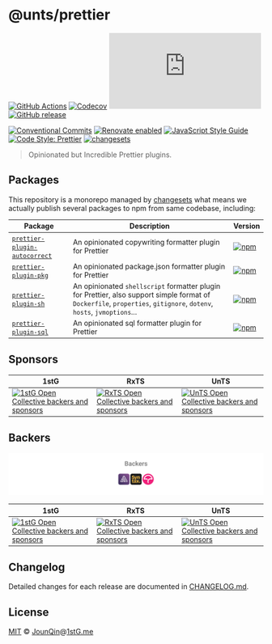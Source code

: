# @unts/prettier

[![GitHub Actions](https://img.shields.io/github/actions/workflow/status/un-ts/prettier/ci.yml)](https://github.com/un-ts/prettier/actions/workflows/ci.yml)
[![Codecov](https://img.shields.io/codecov/c/gh/un-ts/prettier)](https://codecov.io/gh/un-ts/prettier)
[![type-coverage](https://img.shields.io/badge/dynamic/json.svg?label=type-coverage&prefix=%E2%89%A5&suffix=%&query=$.typeCoverage.atLeast&uri=https%3A%2F%2Fraw.githubusercontent.com%2Fun-ts%2Fprettier%2Fmaster%2Fpackage.json)](https://github.com/plantain-00/type-coverage)
[![GitHub release](https://img.shields.io/github/release/un-ts/prettier)](https://github.com/un-ts/prettier/releases)

[![Conventional Commits](https://img.shields.io/badge/conventional%20commits-1.0.0-yellow.svg)](https://conventionalcommits.org)
[![Renovate enabled](https://img.shields.io/badge/renovate-enabled-brightgreen.svg)](https://renovatebot.com)
[![JavaScript Style Guide](https://img.shields.io/badge/code_style-standard-brightgreen.svg)](https://standardjs.com)
[![Code Style: Prettier](https://img.shields.io/badge/code_style-prettier-ff69b4.svg)](https://github.com/prettier/prettier)
[![changesets](https://img.shields.io/badge/maintained%20with-changesets-176de3.svg)](https://github.com/changesets/changesets)

> Opinionated but Incredible Prettier plugins.

## Packages

This repository is a monorepo managed by [changesets][] what means we actually publish several packages to npm from same codebase, including:

| Package                                                | Description                                                                                                                                                           | Version                                                                                                                           |
| ------------------------------------------------------ | --------------------------------------------------------------------------------------------------------------------------------------------------------------------- | --------------------------------------------------------------------------------------------------------------------------------- |
| [`prettier-plugin-autocorrect`](/packages/autocorrect) | An opinionated copywriting formatter plugin for Prettier                                                                                                              | [![npm](https://img.shields.io/npm/v/prettier-plugin-autocorrect.svg)](https://www.npmjs.com/package/prettier-plugin-autocorrect) |
| [`prettier-plugin-pkg`](/packages/pkg)                 | An opinionated package.json formatter plugin for Prettier                                                                                                             | [![npm](https://img.shields.io/npm/v/prettier-plugin-pkg.svg)](https://www.npmjs.com/package/prettier-plugin-pkg)                 |
| [`prettier-plugin-sh`](/packages/sh)                   | An opinionated `shellscript` formatter plugin for Prettier, also support simple format of `Dockerfile`, `properties`, `gitignore`, `dotenv`, `hosts`, `jvmoptions`... | [![npm](https://img.shields.io/npm/v/prettier-plugin-sh.svg)](https://www.npmjs.com/package/prettier-plugin-sh)                   |
| [`prettier-plugin-sql`](/packages/sql)                 | An opinionated sql formatter plugin for Prettier                                                                                                                      | [![npm](https://img.shields.io/npm/v/prettier-plugin-sql.svg)](https://www.npmjs.com/package/prettier-plugin-sql)                 |

## Sponsors

| 1stG                                                                                                                               | RxTS                                                                                                                               | UnTS                                                                                                                               |
| ---------------------------------------------------------------------------------------------------------------------------------- | ---------------------------------------------------------------------------------------------------------------------------------- | ---------------------------------------------------------------------------------------------------------------------------------- |
| [![1stG Open Collective backers and sponsors](https://opencollective.com/1stG/organizations.svg)](https://opencollective.com/1stG) | [![RxTS Open Collective backers and sponsors](https://opencollective.com/rxts/organizations.svg)](https://opencollective.com/rxts) | [![UnTS Open Collective backers and sponsors](https://opencollective.com/unts/organizations.svg)](https://opencollective.com/unts) |

## Backers

[![Backers](https://raw.githubusercontent.com/1stG/static/master/sponsors.svg)](https://github.com/sponsors/JounQin)

| 1stG                                                                                                                             | RxTS                                                                                                                             | UnTS                                                                                                                             |
| -------------------------------------------------------------------------------------------------------------------------------- | -------------------------------------------------------------------------------------------------------------------------------- | -------------------------------------------------------------------------------------------------------------------------------- |
| [![1stG Open Collective backers and sponsors](https://opencollective.com/1stG/individuals.svg)](https://opencollective.com/1stG) | [![RxTS Open Collective backers and sponsors](https://opencollective.com/rxts/individuals.svg)](https://opencollective.com/rxts) | [![UnTS Open Collective backers and sponsors](https://opencollective.com/unts/individuals.svg)](https://opencollective.com/unts) |

## Changelog

Detailed changes for each release are documented in [CHANGELOG.md](./CHANGELOG.md).

## License

[MIT][] © [JounQin][]@[1stG.me][]

[1stg.me]: https://www.1stg.me
[changesets]: https://github.com/changesets/changesets
[jounqin]: https://github.com/JounQin
[mit]: http://opensource.org/licenses/MIT
